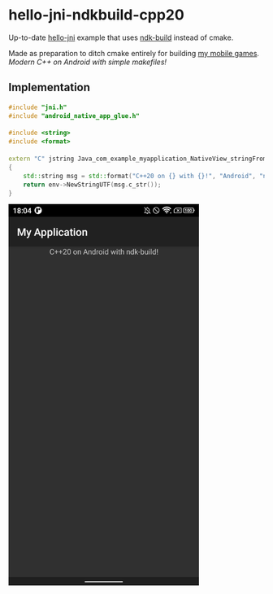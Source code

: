 # hello-jni-ndkbuild-cpp20

Up-to-date [hello-jni](https://github.com/android/ndk-samples) example that uses [ndk-build](https://developer.android.com/ndk/guides/android_mk) instead of cmake.

Made as preparation to ditch cmake entirely for building [my mobile games](https://doomhowl-interactive.com).<br/>
*Modern C++ on Android with simple makefiles!*

## Implementation

```c++
#include "jni.h"
#include "android_native_app_glue.h"

#include <string>
#include <format>

extern "C" jstring Java_com_example_myapplication_NativeView_stringFromJNI(JNIEnv *env)
{
    std::string msg = std::format("C++20 on {} with {}!", "Android", "ndk-build");
    return env->NewStringUTF(msg.c_str());
}
```
<img src="misc/screenshot.png" alt="Screenshot" height="750">